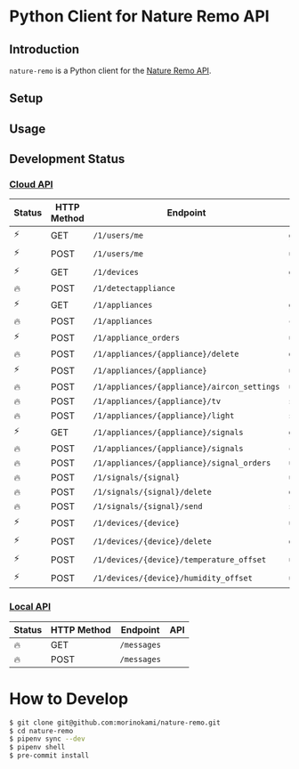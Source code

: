# Python Client for Nature Remo API

## Introduction

`nature-remo` is a Python client for the [Nature Remo API](https://developer.nature.global/).

## Setup

## Usage

## Development Status

### [Cloud API](https://swagger.nature.global/)

Status | HTTP Method | Endpoint | API
--- | --- | --- | ---
⚡️ | GET | `/1/users/me` | `get_user`
⚡️ | POST | `/1/users/me` | `update_user`
⚡️ | GET | `/1/devices` | `get_devices`
🔥 | POST | `/1/detectappliance` |
⚡️ | GET | `/1/appliances` | `get_appliances`
🔥 | POST | `/1/appliances` | `create_appliance`
⚡️ | POST | `/1/appliance_orders` | `update_appliance_orders`
🔥 | POST | `/1/appliances/{appliance}/delete` | `delete_appliance`
⚡️ | POST | `/1/appliances/{appliance}` | `update_appliance`
🔥 | POST | `/1/appliances/{appliance}/aircon_settings` | `update_aircon_settings`
🔥 | POST | `/1/appliances/{appliance}/tv` | `send_tv_infrared_signal`
🔥 | POST | `/1/appliances/{appliance}/light` | `send_light_infrared_signal`
⚡️ | GET | `/1/appliances/{appliance}/signals` | `get_signals`
🔥 | POST | `/1/appliances/{appliance}/signals` | `create_signal`
🔥 | POST | `/1/appliances/{appliance}/signal_orders` | `update_signal_orders`
🔥 | POST | `/1/signals/{signal}` | `update_signal`
🔥 | POST | `/1/signals/{signal}/delete` | `delete_signal`
🔥 | POST | `/1/signals/{signal}/send` | `send_signal`
⚡️ | POST | `/1/devices/{device}` | `update_device`
⚡️ | POST | `/1/devices/{device}/delete` | `delete_device`
⚡️ | POST | `/1/devices/{device}/temperature_offset` | `update_temperature_offset`
⚡️ | POST | `/1/devices/{device}/humidity_offset` | `update_humidity_offset`

### [Local API](https://local.swagger.nature.global/)

Status | HTTP Method | Endpoint | API
--- | --- | --- | ---
🔥 | GET | `/messages` |
🔥 | POST | `/messages` |

# How to Develop

```sh
$ git clone git@github.com:morinokami/nature-remo.git
$ cd nature-remo
$ pipenv sync --dev
$ pipenv shell
$ pre-commit install
```
